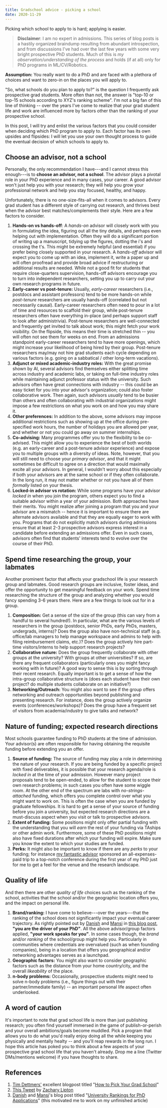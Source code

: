 ```yaml
---
title: Gradschool advice - picking a school
date: 2020-11-29
---
```


Picking which school to apply to is hard; applying is easier.

> **Disclaimer**: I am no expert in admissions. This series of blog posts is a hastily organized braindump resulting from abundant introspection, and from discussions I've had over the last few years with some very bright prospective PhD students. Much of this is _my observation/understanding of the process_ and holds (if at all) only for PhD programs in ML/CV/Robotics.


**Assumption:** You really want to do a PhD and are faced with a plethora of choices and want to zero-in on the places you will apply to.

"So, what schools do you plan to apply to?" is the question I frequently ask prospective grad students. More often than not, the answer is "top-10 or top-15 schools according to XYZ's ranking scheme". I'm not a big fan of this line of thinking -- over the years I've come to realize that your grad student life and work are influenced more by factors other than the ranking of your prospective school.

In this post, I will try and enlist the various factors that you could consider when deciding which PhD program to apply to. Each factor has its own upsides and flipsides: I will let you use your own thought process to guide the eventual decision of which schools to apply to.

## Choose an advisor, not a school

Personally, the only recommendation I have---and I cannot stress this enough---is to **choose an advisor, not a school**. The advisor plays a pivotal role in your PhD experience and in many cases, your career. A good advisor won't just help you with your research; they will help you grow your professional network and help you stay focused, healthy, and happy.

Unfortunately, there is no one-size-fits-all when it comes to advisors. Every grad student has a different style of carrying out research, and thrives best when the advisor best matches/complements their style. Here are a few factors to consider.

1. **Hands-on vs hands-off**: A *hands-on* advisor will closely work with you in formulating the idea, figuring out all the tiny details, and perhaps even helping out with implementation. Often they will do a significant portion of writing up a manuscript, tidying up the figures, dotting the i's and crossing the t's. This might be extremely helpful (and essential) if you prefer being closely supported in your research. A *hands-off* advisor will expect you to come up with an idea, implement it, write a paper up and will often proofread and provide broad advice if restructuring or additional results are needed. While not a good fit for students that require close-quarters supervision, hands-off advisors encourage you to turn into independent researchers, setting you up to carry out your own research programs in future.
2. **Early-career vs post-tenure:** Usually, *early-career* researchers (i.e., postdocs and assistant professors) tend to be more hands-on while *post-tenure* researchers are usually hands-off (correlated but not necessarily causal). Early-career researchers often need to pour in a lot of time and resources to scaffold their group, while post-tenure researchers often have everything in-place (and perhaps support staff to look after administrivia). Post-tenure researchers are well-connected and frequently get invited to talk about work; this might fetch your work visibility. On the flipside, this means their time is stretched thin -- you will often not see them for weeks on end. From an admissions standpoint early-career researchers tend to have more openings, which might increase your likelihood of being hired by their group. Post-tenure researchers may/may not hire grad students each cycle depending on various factors (e.g. going on a sabbatical / other long-term vacations).
3. **Adjunct or mixed academic-industry roles:** With the great promise shown by AI, several advisors find themselves either splitting time across industry and academic labs, or taking on full-time industry roles while maintaining adjunct professor status with the university. Such advisors often have great connections with industry -- this could be an easy ticket for you into your advisor's organization; could also foster collaborative work. Then again, such advisors *usually* tend to be busier than others and often collaborating with industrial organizations might impose a few restrictions on what you work on and how you may share it.
4. **Other preferences:** In addition to the above, some advisors may impose additional restrictions such as showing up at the office during pre-specified work hours, the number of holidays you are allowed per year, and whether or not you could go away on summer internships.
5. **Co-advising:** Many programmes offer you to the flexibility to be co-advised. This might allow you to experience the best of both worlds (e.g. an early-career and a post-tenure advisor experience) and expose you to multiple groups with a diversity of ideas. Note, however, that you will still need to choose your *primary advisor*, and that it might sometimes be difficult to agree on a direction that would maximally excite all your advisors. In general, I wouldn't worry about this especially if both your advisors are at the same school or if they often collaborate. In the long run, it may not matter whether or not you have all of them *formally* listed on your thesis.
6. **Locked-in advisor vs rotation:** While some programs have your advisor *locked in* when you join the program, others expect you to find a suitable advisor within a year of your admission. Both approaches have their merits. You might realize after joining a program that you and your advisor are a mismatch -- hence it is important to ensure there are alternate advisors available and that they are equally eager to work with you. Programs that do not explicitly match advisors during admissions ensure that at least 2-3 prospective advisors express interest in a candidate before extending an admissions offer. Even in such cases, advisors often find that students' interests tend to evolve over the course of their PhD.


## Spend time researching the group, your labmates

Another prominent factor that affects your gradschool life is your research group and labmates. Good research groups are inclusive, foster ideas, and offer the opportunity to get meaningful feedback on your work. Spend time researching the structure of the group and analyzing whether you would fancy spending 3-6 years there. Here are a few things to look out for in a group.

1. **Composition:** Get a sense of the size of the group (this can vary from a handful to several hundred!). In particular, what are the various levels of researchers in the group (postdocs, senior PhDs, early PhDs, masters, undergrads, interns)? Does the group also have non-technical staff (e.g. office/lab managers to help manage workspace and admins to help with filing reimbursement claims, etc.)? Does the group actively hire part-time visitors/interns to help support research projects?
2. **Collaborative nature:** Does the group frequently collaborate with other groups at the university? With groups at other universities? If so, are there any frequent collaborators (particularly ones you might fancy working with in future)? A good way to sense this is by sorting through their recent research. Equally important is to get a sense of how the intra-group collaborative structure is (does each student have their own project? do multiple students collaborate on an initiative?)
3. **Networking/Outreach:** You might also want to see if the group offers networking and outreach opportunities beyond publishing and presenting research. For instance, does the group actively organize events (conferences/workshops)? Does the group have a frequent set of visitors from academia/industry to give talks and network?


## Nature of funding; expected research directions

Most schools guarantee funding to PhD students at the time of admission. Your advisor(s) are often responsible for having obtaining the requisite funding before extending you an offer.

1. **Source of funding:** The source of funding may play a role in determining the nature of your research. If you are being funded by a specific project with fixed deliverables, it is possible that your research agenda/role is *locked in* at the time of your admission. However many project proposals tend to be open-ended, to allow for the student to scope their own research problems; in such cases you often have some wiggle room. At the other end of the spectrum are labs with *no-strings-attached* funding, which offers you complete control over what you might want to work on. This is often the case when you are funded by graduate fellowships. It is hard to get a sense of your source of funding before you join a university, but expected research directions are a must-discuss aspect when you visit or talk to prospective advisors.
2. **Extent of funding:** Some positions might only offer partial funding with the understanding that you will *earn* the rest of your funding via TAships or other admin work. Furthermore, some of these PhD positions might also have fixed durations after which your funding will expire. Make sure you know the extent to which your studies are funded.
3. **Perks:** It might also be important to know if there are any *perks* to your funding; for instance [my fantastic advisor](http://liampaull.ca) sponsored an all-expenses-paid trip to a top-notch conference during the first year of my PhD just for me to get a feel for the venue and the research landscape.


## Quality of life

And then there are other *quality of life* choices such as the ranking of the school, activities that the school and/or the geographic location offers you, and the impact on personal life.

1. **Brand/ranking:** I have come to believe---over the years---that the ranking of the school does not significantly impact your eventual career trajectory. As rightly pointed out by [Danish](https://www.cs.cmu.edu/~ddanish/) and [Mansi](http://mgupta1410.github.io/) in [this blog post](https://latentfactors.blog/2020/12/06/university-rankings-for-phd-applications/), **"you are the driver of your PhD"**. All the above advisor/group factors applied, **"your work speaks for you"**. In some cases though, the _brand_ and/or _ranking_ of the school/group might help you. Particularly in communities where credentials are overvalued (such as when founding companies), being in a location that offers you geographical and/or networking advantages serves as a launchpad.
2. **Geographic factors:** You might also want to consider geographic factors such as the distance from your home country/city, and the overall _likeability_ of the place.
3. **n-body problems:** Occasionally, prospective students might need to solve n-body problems (i.e., figure things out with their partner/immediate family) -- an important personal life aspect often underlooked.


## A word of caution


It's important to note that grad school life is more than just publishing research; you often find yourself immersed in the game of publish-or-perish and your overall ambitions/goals become muddled. Pick a program that allows you to do what you'd really enjoy doing all the while keeping you physically and mentally healty -- and you'll reap rewards in the long run. I hope this article has poked you to think about a few aspects of your prospective grad school life that you haven't already. Drop me a line (Twitter DMs/mentions welcome) if you have thoughts to share.


## References

1. [Tim Dettmers'](https://timdettmers.com/) excellent blogpost titled "[How to Pick Your Grad School](https://timdettmers.com/2020/03/10/how-to-pick-your-grad-school/)"
2. [This Tweet](https://twitter.com/zacharylipton/status/1327508765525028865?s=20) by [Zachary Lipton](http://zacklipton.com/)
3. [Danish](https://www.cs.cmu.edu/~ddanish/) and [Mansi](http://mgupta1410.github.io/)'s blog post titled "[University Rankings for PhD Applications](https://latentfactors.blog/2020/12/06/university-rankings-for-phd-applications/)" (this motivated me to work on my unfinished article)
